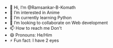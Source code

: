 - 👋 Hi, I’m @Ramsankar-B-Komath
- 👀 I’m interested in Anime
- 🌱 I’m currently learning Python
- 💞️ I’m looking to collaborate on Web development
- 📫 How to reach me Don't
- 😄 Pronouns: He/Him
- ⚡ Fun fact: I have 2 eyes

<!---
Ramsankar-B-Komath/Ramsankar-B-Komath is a ✨ special ✨ repository because its `README.md` (this file) appears on your GitHub profile.
You can click the Preview link to take a look at your changes.
--->
